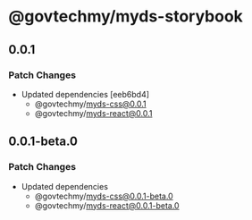 # @govtechmy/myds-storybook

## 0.0.1

### Patch Changes

- Updated dependencies [eeb6bd4]
  - @govtechmy/myds-css@0.0.1
  - @govtechmy/myds-react@0.0.1

## 0.0.1-beta.0

### Patch Changes

- Updated dependencies
  - @govtechmy/myds-css@0.0.1-beta.0
  - @govtechmy/myds-react@0.0.1-beta.0

